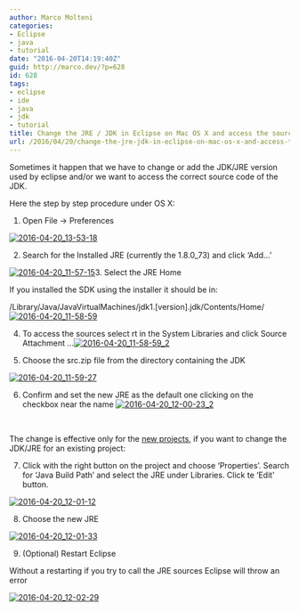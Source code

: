 ```yaml
---
author: Marco Molteni
categories:
- Eclipse
- java
- tutorial
date: "2016-04-20T14:19:40Z"
guid: http://marco.dev/?p=628
id: 628
tags:
- eclipse
- ide
- java
- jdk
- tutorial
title: Change the JRE / JDK in Eclipse on Mac OS X and access the sources
url: /2016/04/20/change-the-jre-jdk-in-eclipse-on-mac-os-x-and-access-the-sources/
---
```

Sometimes it happen that we have to change or add the JDK/JRE version used by eclipse and/or we want to access the correct source code of the JDK.

Here the step by step procedure under OS X:
  
1. Open File -> Preferences
  
[<img class="alignnone size-full wp-image-629" src="https://i0.wp.com/marco.dev/wp-content/uploads/2016/04/2016-04-20_13-53-18.png?resize=205%2C223" alt="2016-04-20_13-53-18" data-recalc-dims="1" />](https://i0.wp.com/marco.dev/wp-content/uploads/2016/04/2016-04-20_13-53-18.png)
  
2. Search for the Installed JRE (currently the 1.8.0_73) and click &#8216;Add&#8230;&#8217;

[<img class="alignnone size-full wp-image-631" src="https://i0.wp.com/marco.dev/wp-content/uploads/2016/04/2016-04-20_11-57-15-1.png?resize=1134%2C178" alt="2016-04-20_11-57-15" data-recalc-dims="1" />](https://i0.wp.com/marco.dev/wp-content/uploads/2016/04/2016-04-20_11-57-15-1.png)3. Select the JRE Home

If you installed the SDK using the installer it should be in:

/Library/Java/JavaVirtualMachines/jdk1.[version].jdk/Contents/Home/[<img class="alignnone size-full wp-image-632" src="https://i0.wp.com/marco.dev/wp-content/uploads/2016/04/2016-04-20_11-58-59.png?resize=751%2C155" alt="2016-04-20_11-58-59" data-recalc-dims="1" />](https://i0.wp.com/marco.dev/wp-content/uploads/2016/04/2016-04-20_11-58-59.png)

4. To access the sources select rt in the System Libraries and click Source Attachment &#8230;[<img class="alignnone size-full wp-image-633" src="{{site.baseurl}}/assets/img/uploads/2016/04/2016-04-20_11-58-59_2.png?resize=751%2C100" alt="2016-04-20_11-58-59_2" data-recalc-dims="1" />]({{site.baseurl}}/assets/img/uploads/2016/04/2016-04-20_11-58-59_2.png)

5. Choose the src.zip file from the directory containing the JDK

[<img class="alignnone size-full wp-image-634" src="https://i0.wp.com/marco.dev/wp-content/uploads/2016/04/2016-04-20_11-59-27.png?resize=594%2C208" alt="2016-04-20_11-59-27" data-recalc-dims="1" />](https://i0.wp.com/marco.dev/wp-content/uploads/2016/04/2016-04-20_11-59-27.png)

6. Confirm and set the new JRE as the default one clicking on the checkbox near the name [<img class="alignnone size-full wp-image-635" src="https://i0.wp.com/marco.dev/wp-content/uploads/2016/04/2016-04-20_12-00-23_2.png?resize=710%2C174" alt="2016-04-20_12-00-23_2" data-recalc-dims="1" />](https://i0.wp.com/marco.dev/wp-content/uploads/2016/04/2016-04-20_12-00-23_2.png)

&nbsp;

The change is effective only for the <span style="text-decoration: underline;">new projects</span>, if you want to change the JDK/JRE for an existing project:

7. Click with the right button on the project and choose &#8216;Properties&#8217;. Search for &#8216;Java Build Path&#8217; and select the JRE under Libraries. Click te &#8216;Edit&#8217; button.
  
[<img class="alignnone size-full wp-image-636" src="{{site.baseurl}}/assets/img/uploads/2016/04/2016-04-20_12-01-12.png?resize=747%2C144" alt="2016-04-20_12-01-12" data-recalc-dims="1" />]({{site.baseurl}}/assets/img/uploads/2016/04/2016-04-20_12-01-12.png)

8. Choose the new JRE

[<img class="alignnone size-full wp-image-637" src="{{site.baseurl}}/assets/img/uploads/2016/04/2016-04-20_12-01-33.png?resize=611%2C216" alt="2016-04-20_12-01-33" data-recalc-dims="1" />]({{site.baseurl}}/assets/img/uploads/2016/04/2016-04-20_12-01-33.png)

9. (Optional) Restart Eclipse

Without a restarting if you try to call the JRE sources Eclipse will throw an error

[<img class="alignnone size-full wp-image-638" src="https://i1.wp.com/marco.dev/wp-content/uploads/2016/04/2016-04-20_12-02-29.png?resize=897%2C79" alt="2016-04-20_12-02-29" data-recalc-dims="1" />](https://i1.wp.com/marco.dev/wp-content/uploads/2016/04/2016-04-20_12-02-29.png)

&nbsp;